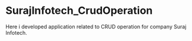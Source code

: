 # SurajInfotech_CrudOperation
Here i developed application related to CRUD operation for company Suraj Infotech.

